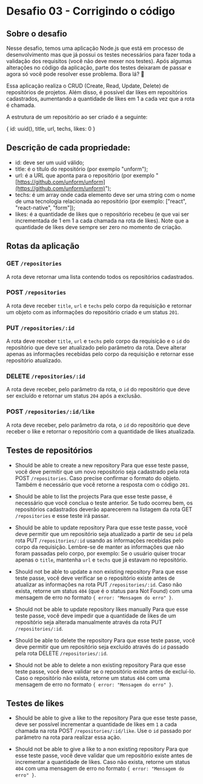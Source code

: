 # Desafio 03 - Corrigindo o código

## Sobre o desafio
Nesse desafio, temos uma aplicação Node.js que está em processo de desenvolvimento mas que já possui os testes necessários para fazer toda a validação dos requisitos (você não deve mexer nos testes).
Após algumas alterações no código da aplicação, parte dos testes deixaram de passar e agora só você pode resolver esse problema. Bora lá? 🚀

Essa aplicação realiza o CRUD (Create, Read, Update, Delete) de repositórios de projetos. Além disso, é possível dar likes em repositórios cadastrados, aumentando a quantidade de likes em 1 a cada vez que a rota é chamada.

A estrutura de um repositório ao ser criado é a seguinte: 

{
  id: uuid(),
  title,
  url,
  techs,
  likes: 0
}


## Descrição de cada propriedade:

- id: deve ser um uuid válido;
- title: é o título do repositório (por exemplo "unform");
- url: é a URL que aponta para o repositório (por exemplo "[https://github.com/unform/unform](https://github.com/unform/unform)");
- techs: é um array onde cada elemento deve ser uma string com o nome de uma tecnologia relacionada ao repositório (por exemplo: ["react", "react-native", "form"]);
- likes: é a quantidade de likes que o repositório recebeu (e que vai ser incrementada de 1 em 1 a cada chamada na rota de likes).
Note que a quantidade de likes deve sempre ser zero no momento de criação.

## Rotas da aplicação

### GET `/repositories`
A rota deve retornar uma lista contendo todos os repositórios cadastrados.

### POST `/repositories`
A rota deve receber `title`, `url` e `techs` pelo corpo da requisição e retornar um objeto com as informações do repositório criado e um status `201`.

### PUT `/repositories/:id`
A rota deve receber `title`, `url` e `techs` pelo corpo da requisição e o `id` do repositório que deve ser atualizado pelo parâmetro da rota. Deve alterar apenas as informações recebidas pelo corpo da requisição e retornar esse repositório atualizado.

### DELETE `/repositories/:id`
A rota deve receber, pelo parâmetro da rota, o `id` do repositório que deve ser excluído e retornar um status `204` após a exclusão.

### POST `/repositories/:id/like`
A rota deve receber, pelo parâmetro da rota, o `id` do repositório que deve receber o like e retornar o repositório com a quantidade de likes atualizada.

## Testes de repositórios

- Should be able to create a new repository
Para que esse teste passe, você deve permitir que um novo repositório seja cadastrado pela rota POST `/repositories`. Caso precise confirmar o formato do objeto.
Também é necessário que você retorne a resposta com o código `201`.

- Should be able to list the projects
Para que esse teste passe, é necessário que você conclua o teste anterior. Se tudo ocorreu bem, os repositórios cadastrados deverão aparecerem na listagem da rota GET `/repositories` e esse teste irá passar.

- Should be able to update repository
Para que esse teste passe, você deve permitir que um repositório seja atualizado a partir de seu `id` pela rota PUT `/repositories/:id` usando as informações recebidas pelo corpo da requisição.
Lembre-se de manter as informações que não foram passadas pelo corpo, por exemplo:
Se o usuário quiser trocar apenas o `title`, mantenha `url` e `techs` que já estavam no repositório.

- Should not be able to update a non existing repository
Para que esse teste passe, você deve verificar se o repositório existe antes de atualizar as informações na rota PUT `/repositories/:id`. Caso não exista, retorne um status `404` (que é o status para Not Found) com uma mensagem de erro no formato `{ error: "Mensagem do erro" }`.

- Should not be able to update repository likes manually
Para que esse teste passe, você deve impedir que a quantidade de likes de um repositório seja alterada manualmente através da rota PUT `/repositories/:id`.

- Should be able to delete the repository
Para que esse teste passe, você deve permitir que um repositório seja excluído através do `id` passado pela rota DELETE `/repositories/:id`.

- Should not be able to delete a non existing repository
Para que esse teste passe, você deve validar se o repositório existe antes de excluí-lo. Caso o repositório não exista, retorne um status `404` com uma mensagem de erro no formato `{ error: "Mensagem do erro" }`.

## Testes de likes

- Should be able to give a like to the repository
Para que esse teste passe, deve ser possível incrementar a quantidade de likes em `1` a cada chamada na rota POST `/repositories/:id/like`. Use o `id` passado por parâmetro na rota para realizar essa ação.

- Should not be able to give a like to a non existing repository
Para que esse teste passe, você deve validar que um repositório existe antes de incrementar a quantidade de likes. Caso não exista, retorne um status `404` com uma mensagem de erro no formato `{ error: "Mensagem do erro" }`.